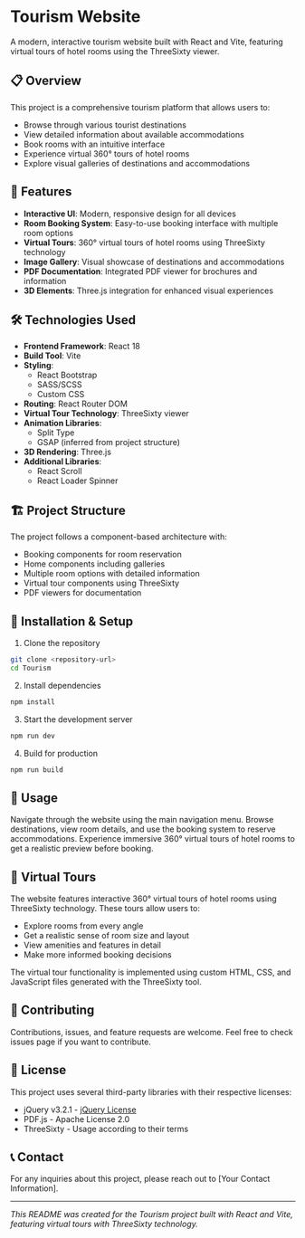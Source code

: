 


          
# Tourism Website

A modern, interactive tourism website built with React and Vite, featuring virtual tours of hotel rooms using the ThreeSixty viewer.

## 📋 Overview

This project is a comprehensive tourism platform that allows users to:
- Browse through various tourist destinations
- View detailed information about available accommodations
- Book rooms with an intuitive interface
- Experience virtual 360° tours of hotel rooms
- Explore visual galleries of destinations and accommodations

## 🚀 Features

- **Interactive UI**: Modern, responsive design for all devices
- **Room Booking System**: Easy-to-use booking interface with multiple room options
- **Virtual Tours**: 360° virtual tours of hotel rooms using ThreeSixty technology
- **Image Gallery**: Visual showcase of destinations and accommodations
- **PDF Documentation**: Integrated PDF viewer for brochures and information
- **3D Elements**: Three.js integration for enhanced visual experiences

## 🛠️ Technologies Used

- **Frontend Framework**: React 18
- **Build Tool**: Vite
- **Styling**: 
  - React Bootstrap
  - SASS/SCSS
  - Custom CSS
- **Routing**: React Router DOM
- **Virtual Tour Technology**: ThreeSixty viewer
- **Animation Libraries**:
  - Split Type
  - GSAP (inferred from project structure)
- **3D Rendering**: Three.js
- **Additional Libraries**:
  - React Scroll
  - React Loader Spinner

## 🏗️ Project Structure

The project follows a component-based architecture with:
- Booking components for room reservation
- Home components including galleries
- Multiple room options with detailed information
- Virtual tour components using ThreeSixty
- PDF viewers for documentation

## 🔧 Installation & Setup

1. Clone the repository
```bash
git clone <repository-url>
cd Tourism
```

2. Install dependencies
```bash
npm install
```

3. Start the development server
```bash
npm run dev
```

4. Build for production
```bash
npm run build
```

## 📝 Usage

Navigate through the website using the main navigation menu. Browse destinations, view room details, and use the booking system to reserve accommodations. Experience immersive 360° virtual tours of hotel rooms to get a realistic preview before booking.

## 🌟 Virtual Tours

The website features interactive 360° virtual tours of hotel rooms using ThreeSixty technology. These tours allow users to:
- Explore rooms from every angle
- Get a realistic sense of room size and layout
- View amenities and features in detail
- Make more informed booking decisions

The virtual tour functionality is implemented using custom HTML, CSS, and JavaScript files generated with the ThreeSixty tool.

## 🤝 Contributing

Contributions, issues, and feature requests are welcome. Feel free to check issues page if you want to contribute.

## 📄 License

This project uses several third-party libraries with their respective licenses:
- jQuery v3.2.1 - [jQuery License](https://jquery.org/license)
- PDF.js - Apache License 2.0
- ThreeSixty - Usage according to their terms

## 📞 Contact

For any inquiries about this project, please reach out to [Your Contact Information].

---

*This README was created for the Tourism project built with React and Vite, featuring virtual tours with ThreeSixty technology.*

        